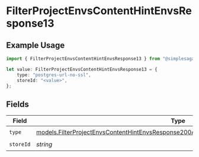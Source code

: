 # FilterProjectEnvsContentHintEnvsResponse13

## Example Usage

```typescript
import { FilterProjectEnvsContentHintEnvsResponse13 } from "@simplesagar/vercel/models/filterprojectenvsop.js";

let value: FilterProjectEnvsContentHintEnvsResponse13 = {
    type: "postgres-url-no-ssl",
    storeId: "<value>",
};
```

## Fields

| Field                                                                                                                                                                                      | Type                                                                                                                                                                                       | Required                                                                                                                                                                                   | Description                                                                                                                                                                                |
| ------------------------------------------------------------------------------------------------------------------------------------------------------------------------------------------ | ------------------------------------------------------------------------------------------------------------------------------------------------------------------------------------------ | ------------------------------------------------------------------------------------------------------------------------------------------------------------------------------------------ | ------------------------------------------------------------------------------------------------------------------------------------------------------------------------------------------ |
| `type`                                                                                                                                                                                     | [models.FilterProjectEnvsContentHintEnvsResponse200ApplicationJSONResponseBody3Envs13Type](../models/filterprojectenvscontenthintenvsresponse200applicationjsonresponsebody3envs13type.md) | :heavy_check_mark:                                                                                                                                                                         | N/A                                                                                                                                                                                        |
| `storeId`                                                                                                                                                                                  | *string*                                                                                                                                                                                   | :heavy_check_mark:                                                                                                                                                                         | N/A                                                                                                                                                                                        |